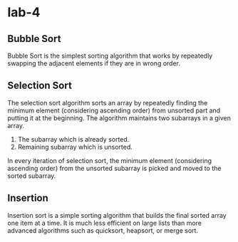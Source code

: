 # lab-4

## Bubble Sort

Bubble Sort is the simplest sorting algorithm that works by repeatedly swapping the adjacent elements if they are in wrong order.

## Selection Sort

The selection sort algorithm sorts an array by repeatedly finding the minimum element (considering ascending order) from unsorted part and putting it at the beginning. The algorithm maintains two subarrays in a given array.

1) The subarray which is already sorted.
2) Remaining subarray which is unsorted.

In every iteration of selection sort, the minimum element (considering ascending order) from the unsorted subarray is picked and moved to the sorted subarray.

## Insertion 

Insertion sort is a simple sorting algorithm that builds the final sorted array one item at a time. It is much less efficient on large lists than more advanced algorithms such as quicksort, heapsort, or merge sort.
